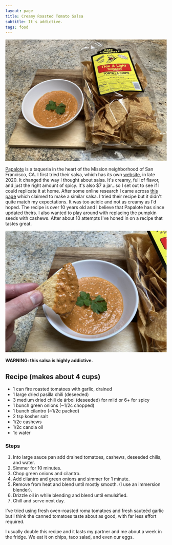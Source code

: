 ```yaml
---
layout: page
title: Creamy Roasted Tomato Salsa
subtitle: It's addictive.
tags: food
---
```


<img src="/assets/img/salsa.jpg" width="720" /><br>

[Papalote](https://papalote-sf.com/) is a taqueria in the heart of the Mission neighborhood of San Francisco, CA. I first tried their salsa, which has its own [website](https://papalotesalsa.com/), in late 2020. It changed the way I thought about salsa. It's creamy, full of flavor, and just the right amount of spicy. It's also $7 a jar...so I set out to see if I could replicate it at home. After some online research I came across [this page](https://saltandwind.com/recipes/203-papalote-roasted-tomato-salsa-recipe) which claimed to make a similar salsa. I tried their recipe but it didn't quite match my expectations. It was too acidic and not as creamy as I'd hoped. The recipe is over 10 years old and I believe that Papalote has since updated theirs. I also wanted to play around with replacing the pumpkin seeds with cashews. After about 10 attempts I've honed in on a recipe that tastes great.

<img src="/assets/img/salsa_chip.jpg" width="720" /><br>

**WARNING: this salsa is highly addictive.**

## Recipe (makes about 4 cups)
- 1 can fire roasted tomatoes with garlic, drained
- 1 large dried pasilla chili (deseeded)
- 3 medium dried chili de árbol (deseeded) for mild or 6+ for spicy
- 1 bunch green onions (~1/2c chopped)
- 1 bunch cilantro (~1/2c packed)
- 2 tsp kosher salt
- 1/2c cashews
- 1/2c canola oil
- 1c water

### Steps
1. Into large sauce pan add drained tomatoes, cashews, deseeded chilis, and water.
2. Simmer for 10 minutes.
3. Chop green onions and cilantro.
4. Add cilantro and green onions and simmer for 1 minute.
5. Remove from heat and blend until mostly smooth. (I use an immersion blender).
6. Drizzle oil in while blending and blend until emulsified.
7. Chill and serve next day.

I've tried using fresh oven-roasted roma tomatoes and fresh sauteéd garlic but I think the canned tomatoes taste about as good, with far less effort required.

I usually double this recipe and it lasts my partner and me about a week in the fridge. We eat it on chips, taco salad, and even our eggs.